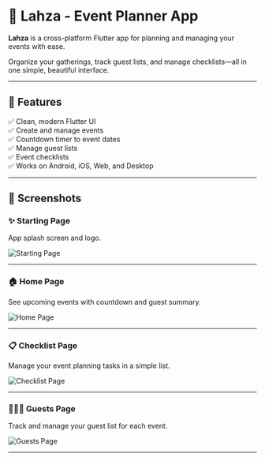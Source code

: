 # 📅 Lahza - Event Planner App

**Lahza** is a cross-platform Flutter app for planning and managing your events with ease.

Organize your gatherings, track guest lists, and manage checklists—all in one simple, beautiful interface.

---

## 🌟 Features

✅ Clean, modern Flutter UI  
✅ Create and manage events  
✅ Countdown timer to event dates  
✅ Manage guest lists  
✅ Event checklists  
✅ Works on Android, iOS, Web, and Desktop  

---

## 📸 Screenshots

### ✨ Starting Page
App splash screen and logo.

![Starting Page](Lahza/screenshots/starting_page.png)

---

### 🏠 Home Page
See upcoming events with countdown and guest summary.

![Home Page](Lahza/screenshots/homepage.png)

---

### 📋 Checklist Page
Manage your event planning tasks in a simple list.

![Checklist Page](Lahza/screenshots/checklist.png)

---

### 🧑‍🤝‍🧑 Guests Page
Track and manage your guest list for each event.

![Guests Page](Lahza/screenshots/guestpage.png)

---

